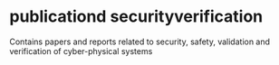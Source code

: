 # publicationd securityverification

Contains papers and reports related to security, safety, validation and verification of cyber-physical systems
